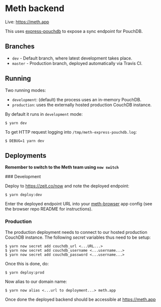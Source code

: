 # Meth backend

Live: https://meth.app

This uses [express-pouchdb](https://github.com/pouchdb/pouchdb-server#express-pouchdb) to expose a sync endpoint for PouchDB.

## Branches

* `dev` - Default branch, where latest development takes place.
* `master` - Production branch, deployed automatically via Travis CI.

## Running

Two running modes:

* `development`: (default) the process uses an in-memory PouchDB.
* `production`: uses the externally hosted production CouchDB instance.

By default it runs in `development` mode:

```shell
$ yarn dev
```

To get HTTP request logging into `/tmp/meth-express-pouchdb.log`:

```shell
$ DEBUG=1 yarn dev
```

## Deployments

**Remember to switch to the Meth team using `now switch`**

### Development

Deploy to https://zeit.co/now and note the deployed endpoint:

```shell
$ yarn deploy:dev
```

Enter the deployed endpoint URL into your [meth-browser](https://github.com/meth-browser/meth) app config (see the browser repo README for instructions).

### Production

The production deployment needs to connect to our hosted production CouchDB
instance. The following _secret_ variables thus need to be setup:

```shell
$ yarn now secret add couchdb_url <...URL...>
$ yarn now secret add couchdb_username <...username...>
$ yarn now secret add couchdb_password <...username...>
```

Once this is done, do:

```shell
$ yarn deploy:prod
```

Now alias to our domain name:

```shell
$ yarn now alias <...url to deployment...> meth.app
```

Once done the deployed backend should be accessible at https://meth.app
